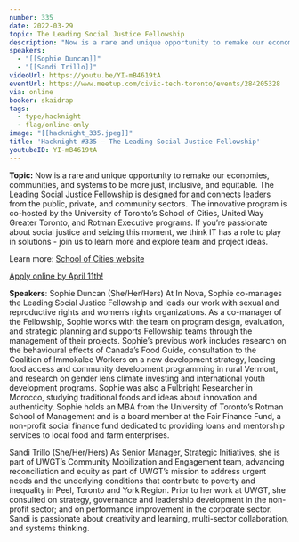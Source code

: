 ```yaml
---
number: 335
date: 2022-03-29
topic: The Leading Social Justice Fellowship
description: "Now is a rare and unique opportunity to remake our economies, communities, and systems to be more just, inclusive, and equitable. The Leading Social Justice Fellowship is designed for and connects leaders from the public, private, and community sectors.  The innovative program is co-hosted by the University of Toronto’s School of Cities, United Way Greater Toronto, and Rotman Executive programs. If you’re passionate about social justice and seizing this moment, we think IT has a role to play in solutions - join us to learn more and explore team and project ideas. Learn more: [School of Cities website](https://www.schoolofcities.utoronto.ca/2022-leading-social-justice-fellowship/2022-leading-social-justice-fellowship)"
speakers:
  - "[[Sophie Duncan]]"
  - "[[Sandi Trillo]]"
videoUrl: https://youtu.be/YI-mB4619tA
eventUrl: https://www.meetup.com/civic-tech-toronto/events/284205328
via: online
booker: skaidrap
tags:
  - type/hacknight
  - flag/online-only
image: "[[hacknight_335.jpeg]]"
title: 'Hacknight #335 – The Leading Social Justice Fellowship'
youtubeID: YI-mB4619tA
---
```


**Topic:**
Now is a rare and unique opportunity to remake our economies, communities, and systems to be more just, inclusive, and equitable. The Leading Social Justice Fellowship is designed for and connects leaders from the public, private, and community sectors.  The innovative program is co-hosted by the University of Toronto’s School of Cities, United Way Greater Toronto, and Rotman Executive programs. If you’re passionate about social justice and seizing this moment, we think IT has a role to play in solutions - join us to learn more and explore team and project ideas.

Learn more: [School of Cities website](https://www.schoolofcities.utoronto.ca/2022-leading-social-justice-fellowship/2022-leading-social-justice-fellowship)

[Apply online by April 11th!](https://forms.office.com/pages/responsepage.aspx?id=JsKqeAMvTUuQN7RtVsVSEPuCK6EzC6NAjfc9TwbDL-lUQzZUODVNRUtDNDNXNElSUUNTR1dGTkQ2UC4u)

**Speakers**:
Sophie Duncan (She/Her/Hers)
At In Nova, Sophie co-manages the Leading Social Justice Fellowship and leads our work with sexual and reproductive rights and women’s rights organizations. As a co-manager of the Fellowship, Sophie works with the team on program design, evaluation, and strategic planning and supports Fellowship teams through the management of their projects.
Sophie’s previous work includes research on the behavioural effects of Canada’s Food Guide, consultation to the Coalition of Immokalee Workers on a new development strategy, leading food access and community development programming in rural Vermont, and research on gender lens climate investing and international youth development programs. Sophie was also a Fulbright Researcher in Morocco, studying traditional foods and ideas about innovation and authenticity. Sophie holds an MBA from the University of Toronto’s Rotman School of Management and is a board member at the Fair Finance Fund, a non-profit social finance fund dedicated to providing loans and mentorship services to local food and farm enterprises.

Sandi Trillo (She/Her/Hers)
As Senior Manager, Strategic Initiatives, she is part of UWGT’s Community Mobilization and Engagement team, advancing reconciliation and equity as part of UWGT’s mission to address urgent needs and the underlying conditions that contribute to poverty and inequality in Peel, Toronto and York Region. Prior to her work at UWGT, she consulted on strategy, governance and leadership development in the non-profit sector; and on performance improvement in the corporate sector. Sandi is passionate about creativity and learning, multi-sector collaboration, and systems thinking.